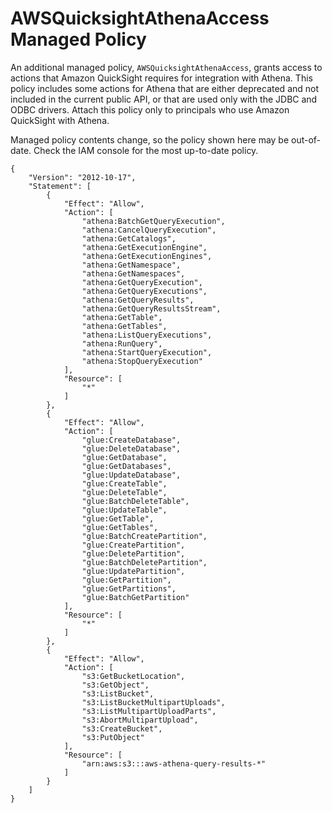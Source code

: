 # AWSQuicksightAthenaAccess Managed Policy<a name="awsquicksightathenaaccess-managed-policy"></a>

An additional managed policy, `AWSQuicksightAthenaAccess`, grants access to actions that Amazon QuickSight requires for integration with Athena\. This policy includes some actions for Athena that are either deprecated and not included in the current public API, or that are used only with the JDBC and ODBC drivers\. Attach this policy only to principals who use Amazon QuickSight with Athena\.

Managed policy contents change, so the policy shown here may be out\-of\-date\. Check the IAM console for the most up\-to\-date policy\.

```
{
    "Version": "2012-10-17",
    "Statement": [
        {
            "Effect": "Allow",
            "Action": [
                "athena:BatchGetQueryExecution",
                "athena:CancelQueryExecution",
                "athena:GetCatalogs",
                "athena:GetExecutionEngine",
                "athena:GetExecutionEngines",
                "athena:GetNamespace",
                "athena:GetNamespaces",
                "athena:GetQueryExecution",
                "athena:GetQueryExecutions",
                "athena:GetQueryResults",
                "athena:GetQueryResultsStream",
                "athena:GetTable",
                "athena:GetTables",
                "athena:ListQueryExecutions",
                "athena:RunQuery",
                "athena:StartQueryExecution",
                "athena:StopQueryExecution"
            ],
            "Resource": [
                "*"
            ]
        },
        {
            "Effect": "Allow",
            "Action": [
                "glue:CreateDatabase",
                "glue:DeleteDatabase",
                "glue:GetDatabase",
                "glue:GetDatabases",
                "glue:UpdateDatabase",
                "glue:CreateTable",
                "glue:DeleteTable",
                "glue:BatchDeleteTable",
                "glue:UpdateTable",
                "glue:GetTable",
                "glue:GetTables",
                "glue:BatchCreatePartition",
                "glue:CreatePartition",
                "glue:DeletePartition",
                "glue:BatchDeletePartition",
                "glue:UpdatePartition",
                "glue:GetPartition",
                "glue:GetPartitions",
                "glue:BatchGetPartition"
            ],
            "Resource": [
                "*"
            ]
        },
        {
            "Effect": "Allow",
            "Action": [
                "s3:GetBucketLocation",
                "s3:GetObject",
                "s3:ListBucket",
                "s3:ListBucketMultipartUploads",
                "s3:ListMultipartUploadParts",
                "s3:AbortMultipartUpload",
                "s3:CreateBucket",
                "s3:PutObject"
            ],
            "Resource": [
                "arn:aws:s3:::aws-athena-query-results-*"
            ]
        }
    ]
}
```